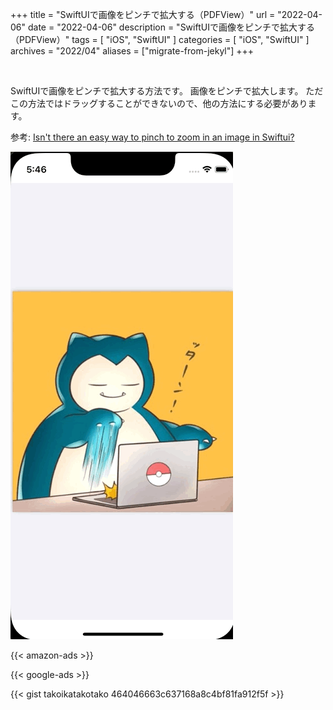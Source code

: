 +++
title =  "SwiftUIで画像をピンチで拡大する（PDFView）"
url = "2022-04-06"
date = "2022-04-06"
description = "SwiftUIで画像をピンチで拡大する（PDFView）"
tags = [
  "iOS",
  "SwiftUI"
]
categories = [
  "iOS",
  "SwiftUI"
]
archives = "2022/04"
aliases = ["migrate-from-jekyl"]
+++

<br>

SwiftUIで画像をピンチで拡大する方法です。
画像をピンチで拡大します。
ただこの方法ではドラッグすることができないので、他の方法にする必要があります。

参考: [Isn't there an easy way to pinch to zoom in an image in Swiftui?](https://stackoverflow.com/questions/58341820/isnt-there-an-easy-way-to-pinch-to-zoom-in-an-image-in-swiftui)

![Pinch and Zoom](1.gif)




<!-- Amazon Ads -->
{{< amazon-ads >}}

<!-- Google Ads -->
{{< google-ads >}}

{{< gist takoikatakotako 464046663c637168a8c4bf81fa912f5f >}}

